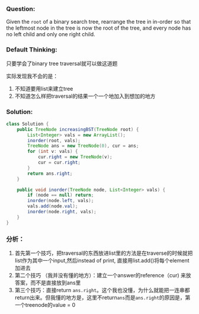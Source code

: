 ### Question: 

Given the `root` of a binary search tree, rearrange the tree in in-order so that the leftmost node in the tree is now the root of the tree, and every node has no left child and only one right child.

### Default Thinking:

只要学会了binary tree traversal就可以做这道题

实际发现我不会的是：
1. 不知道要用list来建立tree 
2. 不知道怎么样把traversal的结果一个一个地加入到想加的地方

### Solution: 

```Java
class Solution {    
    public TreeNode increasingBST(TreeNode root) {
        List<Integer> vals = new ArrayList();
        inorder(root, vals);
        TreeNode ans = new TreeNode(0), cur = ans;
        for (int v: vals) {
            cur.right = new TreeNode(v);
            cur = cur.right;
        }
        return ans.right;
    }

    public void inorder(TreeNode node, List<Integer> vals) {
        if (node == null) return;
        inorder(node.left, vals);
        vals.add(node.val);
        inorder(node.right, vals);
    }
}
```

### 分析：

1. 首先第一个技巧，把traversal的东西放进list里的方法是在traverse的时候就把list作为其中一个input,然后instead of print, 直接用list.add()将每个element加进去
2. 第二个技巧 （我并没有懂的地方）：建立一个answer的reference（cur) 来放答案，而不是直接放到ans里
3. 第三个技巧：直接return `ans.right`。这个我也没懂，为什么就能把一连串都return出来。但我懂的地方是，这里不return`ans`而是`ans.right`的原因是，第一个treenode的value = 0
